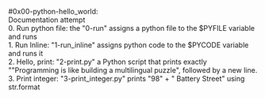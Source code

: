 #0x00-python-hello_world: <br />Documentation attempt<br />
0. Run python file:
the "0-run" assigns a python file to the $PYFILE variable and runs<br />1. Run Inline:
"1-run_inline" assigns python code to the $PYCODE  variable and runs it<br />2. Hello, print:
"2-print.py"  a Python script
that prints exactly "\"Programming is like building a multilingual puzzle",
followed by a new line.<br />3. Print integer:
"3-print_integer.py" prints "98" + " Battery Street"
using str.format<br />